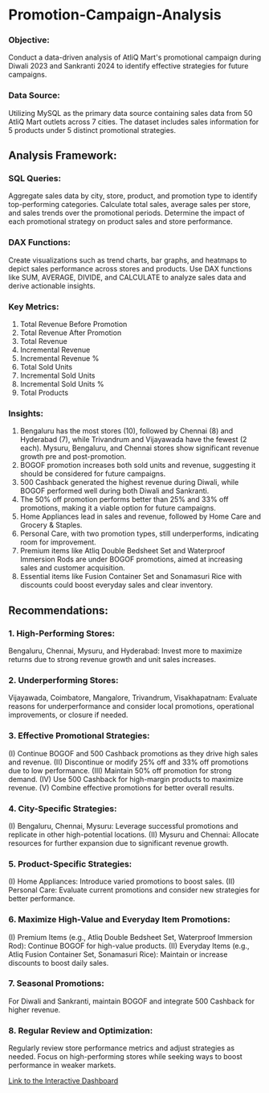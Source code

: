 # Promotion-Campaign-Analysis

### Objective: 
Conduct a data-driven analysis of AtliQ Mart's promotional campaign during Diwali 2023 and Sankranti 2024 to identify effective strategies for future campaigns.

### Data Source: 
Utilizing MySQL as the primary data source containing sales data from 50 AtliQ Mart outlets across 7 cities. The dataset includes sales information for 5 products under 5 distinct promotional strategies.

## Analysis Framework:

### SQL Queries:
Aggregate sales data by city, store, product, and promotion type to identify top-performing categories.
Calculate total sales, average sales per store, and sales trends over the promotional periods.
Determine the impact of each promotional strategy on product sales and store performance.

### DAX Functions:
Create visualizations such as trend charts, bar graphs, and heatmaps to depict sales performance across stores and products.
Use DAX functions like SUM, AVERAGE, DIVIDE, and CALCULATE to analyze sales data and derive actionable insights.

### Key Metrics:
1. Total Revenue Before Promotion
2. Total Revenue After Promotion
3. Total Revenue
4. Incremental Revenue
5. Incremental Revenue %
6. Total Sold Units
7. Incremental Sold Units
8. Incremental Sold Units %
9. Total Products

### Insights:
1. Bengaluru has the most stores (10), followed by Chennai (8) and Hyderabad (7), while Trivandrum and Vijayawada have the fewest (2 each).
Mysuru, Bengaluru, and Chennai stores show significant revenue growth pre and post-promotion.
2. BOGOF promotion increases both sold units and revenue, suggesting it should be considered for future campaigns.
3. 500 Cashback generated the highest revenue during Diwali, while BOGOF performed well during both Diwali and Sankranti.
4. The 50% off promotion performs better than 25% and 33% off promotions, making it a viable option for future campaigns.
5. Home Appliances lead in sales and revenue, followed by Home Care and Grocery & Staples.
6. Personal Care, with two promotion types, still underperforms, indicating room for improvement.
7. Premium items like Atliq Double Bedsheet Set and Waterproof Immersion Rods are under BOGOF promotions, aimed at increasing sales and customer acquisition.
8. Essential items like Fusion Container Set and Sonamasuri Rice with discounts could boost everyday sales and clear inventory.

## Recommendations:
### 1. High-Performing Stores:
Bengaluru, Chennai, Mysuru, and Hyderabad: Invest more to maximize returns due to strong revenue growth and unit sales increases.

### 2. Underperforming Stores:
Vijayawada, Coimbatore, Mangalore, Trivandrum, Visakhapatnam: Evaluate reasons for underperformance and consider local promotions, operational improvements, or closure if needed.

### 3. Effective Promotional Strategies:
(I) Continue BOGOF and 500 Cashback promotions as they drive high sales and revenue.
(II) Discontinue or modify 25% off and 33% off promotions due to low performance.
(III) Maintain 50% off promotion for strong demand.
(IV) Use 500 Cashback for high-margin products to maximize revenue.
(V) Combine effective promotions for better overall results.

### 4. City-Specific Strategies:
(I) Bengaluru, Chennai, Mysuru: Leverage successful promotions and replicate in other high-potential locations.
(II) Mysuru and Chennai: Allocate resources for further expansion due to significant revenue growth.

### 5. Product-Specific Strategies:
(I) Home Appliances: Introduce varied promotions to boost sales.
(II) Personal Care: Evaluate current promotions and consider new strategies for better performance.

### 6. Maximize High-Value and Everyday Item Promotions:
(I) Premium Items (e.g., Atliq Double Bedsheet Set, Waterproof Immersion Rod): Continue BOGOF for high-value products.
(II) Everyday Items (e.g., Atliq Fusion Container Set, Sonamasuri Rice): Maintain or increase discounts to boost daily sales.

### 7. Seasonal Promotions:
For Diwali and Sankranti, maintain BOGOF and integrate 500 Cashback for higher revenue.

### 8. Regular Review and Optimization:
Regularly review store performance metrics and adjust strategies as needed.
Focus on high-performing stores while seeking ways to boost performance in weaker markets.


[Link to the Interactive Dashboard](https://app.powerbi.com/view?r=eyJrIjoiNDQ3MWUzZWMtN2ViMi00YzRlLWFlZmMtODc1MTYyNDAxYjJmIiwidCI6IjkwMTlmNmMwLTllYjQtNDc2Ny05OTZmLWI2MzBkNjUxNGIzNyJ9)
